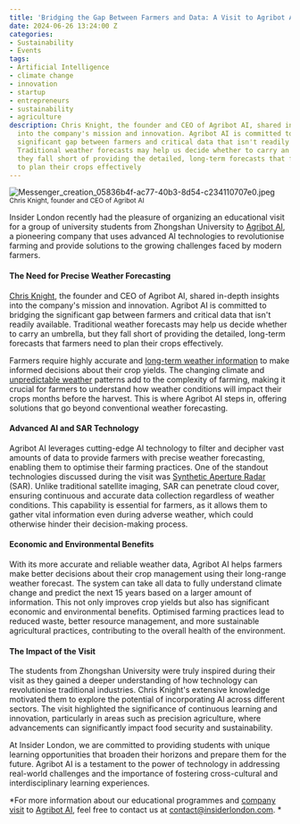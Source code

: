 ```yaml
---
title: 'Bridging the Gap Between Farmers and Data: A Visit to Agribot AI'
date: 2024-06-26 13:24:00 Z
categories:
- Sustainability
- Events
tags:
- Artificial Intelligence
- climate change
- innovation
- startup
- entrepreneurs
- sustainability
- agriculture
description: Chris Knight, the founder and CEO of Agribot AI, shared in-depth insights
  into the company's mission and innovation. Agribot AI is committed to bridging the
  significant gap between farmers and critical data that isn't readily available.
  Traditional weather forecasts may help us decide whether to carry an umbrella, but
  they fall short of providing the detailed, long-term forecasts that farmers need
  to plan their crops effectively
---
```


![Messenger_creation_05836b4f-ac77-40b3-8d54-c234110707e0.jpeg](/uploads/Messenger_creation_05836b4f-ac77-40b3-8d54-c234110707e0.jpeg)
<Small>Chris Knight, founder and CEO of Agribot AI</small>

Insider London recently had the pleasure of organizing an educational visit for a group of university students from Zhongshan University to [Agribot AI](https://agribot.ai/), a pioneering company that uses advanced AI technologies to revolutionise farming and provide solutions to the growing challenges faced by modern farmers.

#### The Need for Precise Weather Forecasting

[Chris Knight](https://www.linkedin.com/in/devfail), the founder and CEO of Agribot AI, shared in-depth insights into the company's mission and innovation. Agribot AI is committed to bridging the significant gap between farmers and critical data that isn't readily available. Traditional weather forecasts may help us decide whether to carry an umbrella, but they fall short of providing the detailed, long-term forecasts that farmers need to plan their crops effectively.

Farmers require highly accurate and [long-term weather information](https://epic.uchicago.edu/insights/better-weather-forecasts-can-help-farmers-adapt-to-climate-change/) to make informed decisions about their crop yields. The changing climate and [unpredictable weather](https://www.bbc.co.uk/weather/articles/cy63gg6zge5o) patterns add to the complexity of farming, making it crucial for farmers to understand how weather conditions will impact their crops months before the harvest. This is where Agribot AI steps in, offering solutions that go beyond conventional weather forecasting.

#### Advanced AI and SAR Technology

Agribot AI leverages cutting-edge AI technology to filter and decipher vast amounts of data to provide farmers with precise weather forecasting, enabling them to optimise their farming practices. One of the standout technologies discussed during the visit was [Synthetic Aperture Radar](https://nisar.jpl.nasa.gov/mission/get-to-know-sar/overview/) (SAR). Unlike traditional satellite imaging, SAR can penetrate cloud cover, ensuring continuous and accurate data collection regardless of weather conditions. This capability is essential for farmers, as it allows them to gather vital information even during adverse weather, which could otherwise hinder their decision-making process.

#### Economic and Environmental Benefits

With its more accurate and reliable weather data, Agribot AI helps farmers make better decisions about their crop management using their long-range weather forecast. The system can take all data to fully understand climate change and predict the next 15 years based on a larger amount of information. This not only improves crop yields but also has significant economic and environmental benefits. Optimised farming practices lead to reduced waste, better resource management, and more sustainable agricultural practices, contributing to the overall health of the environment.

#### The Impact of the Visit

The students from Zhongshan University were truly inspired during their visit as they gained a deeper understanding of how technology can revolutionise traditional industries. Chris Knight's extensive knowledge motivated them to explore the potential of incorporating AI across different sectors. The visit highlighted the significance of continuous learning and innovation, particularly in areas such as precision agriculture, where advancements can significantly impact food security and sustainability.

At Insider London, we are committed to providing students with unique learning opportunities that broaden their horizons and prepare them for the future. Agribot AI is a testament to the power of technology in addressing real-world challenges and the importance of fostering cross-cultural and interdisciplinary learning experiences.

*For more information about our educational programmes and [company visit](https://www.insiderlondon.com/london/company-visits/) to [Agribot AI](https://agribot.ai/), feel free to contact us at [contact@insiderlondon.com](mailto:contact@insiderlondon.com).
*